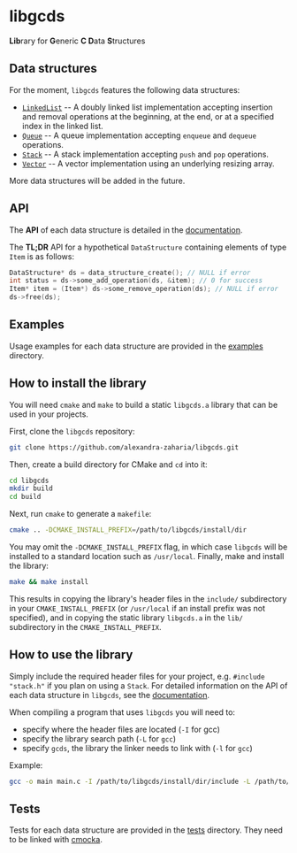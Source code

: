 # libgcds

**Lib**rary for **G**eneric **C D**ata **S**tructures

## Data structures 

For the moment, `libgcds` features the following data structures:
  * [`LinkedList`](https://github.com/alexandra-zaharia/libgcds/blob/master/docs/LinkedList.md) -- A doubly linked list implementation accepting insertion and removal operations at the beginning, at the end, or at a specified index in the linked list.
  * [`Queue`](https://github.com/alexandra-zaharia/libgcds/blob/master/docs/Queue.md) -- A queue implementation accepting `enqueue` and `dequeue` operations.
  * [`Stack`](https://github.com/alexandra-zaharia/libgcds/blob/master/docs/Stack.md) -- A stack implementation accepting `push` and `pop` operations.
  * [`Vector`](https://github.com/alexandra-zaharia/libgcds/blob/master/docs/Vector.md) -- A vector implementation using an underlying resizing array.
  
More data structures will be added in the future.

## API

The **API** of each data structure is detailed in the [documentation](https://github.com/alexandra-zaharia/libgcds/tree/master/docs).

The **TL;DR** API for a hypothetical `DataStructure` containing elements of type `Item` is as follows:

```c
DataStructure* ds = data_structure_create(); // NULL if error
int status = ds->some_add_operation(ds, &item); // 0 for success
Item* item = (Item*) ds->some_remove_operation(ds); // NULL if error
ds->free(ds);
``` 

## Examples

Usage examples for each data structure are provided in the [examples](https://github.com/alexandra-zaharia/libgcds/tree/master/examples) directory.

## How to install the library

You will need `cmake` and `make` to build a static `libgcds.a` library that can be used in your projects. 

First, clone the `libgcds` repository:

```bash
git clone https://github.com/alexandra-zaharia/libgcds.git
``` 

Then, create a build directory for CMake and `cd` into it:

```bash
cd libgcds
mkdir build
cd build
```

Next, run `cmake` to generate a `makefile`:

```bash
cmake .. -DCMAKE_INSTALL_PREFIX=/path/to/libgcds/install/dir
```

You may omit the `-DCMAKE_INSTALL_PREFIX` flag, in which case `libgcds` will be installed to a standard location such as `/usr/local`. Finally, make and install the library:

```bash
make && make install
```

This results in copying the library's header files in the `include/` subdirectory in your `CMAKE_INSTALL_PREFIX` (or `/usr/local` if an install prefix was not specified), and in copying the static library `libgcds.a` in the `lib/` subdirectory in the `CMAKE_INSTALL_PREFIX`.

## How to use the library

Simply include the required header files for your project, e.g. `#include "stack.h"` if you plan on using a `Stack`. For detailed information on the API of each data structure in `libgcds`, see the [documentation](https://github.com/alexandra-zaharia/libgcds/tree/master/docs).

When compiling a program that uses `libgcds` you will need to:
  * specify where the header files are located (`-I` for gcc)
  * specify the library search path (`-L` for `gcc`)
  * specify `gcds`, the library the linker needs to link with (`-l` for `gcc`)

Example:

```bash
gcc -o main main.c -I /path/to/libgcds/install/dir/include -L /path/to/libgcds/install/dir/lib -lgcds
```

## Tests

Tests for each data structure are provided in the [tests](https://github.com/alexandra-zaharia/libgcds/tree/master/tests) directory. They need to be linked with [cmocka](https://cmocka.org).
